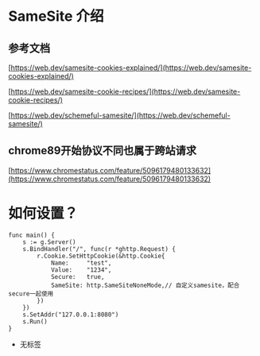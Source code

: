 # SameSite 介绍

## 参考文档

[https://web.dev/samesite-cookies-explained/](https://web.dev/samesite-cookies-explained/)

[https://web.dev/samesite-cookie-recipes/](https://web.dev/samesite-cookie-recipes/)

[https://web.dev/schemeful-samesite/](https://web.dev/schemeful-samesite/)

## chrome89开始协议不同也属于跨站请求

[https://www.chromestatus.com/feature/5096179480133632](https://www.chromestatus.com/feature/5096179480133632)

# 如何设置？

```
func main() {
	s := g.Server()
	s.BindHandler("/", func(r *ghttp.Request) {
		r.Cookie.SetHttpCookie(&http.Cookie{
			Name:     "test",
			Value:    "1234",
			Secure:   true,
			SameSite: http.SameSiteNoneMode,// 自定义samesite，配合secure一起使用
		})
	})
	s.SetAddr("127.0.0.1:8080")
	s.Run()
}
```

- 无标签